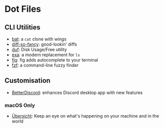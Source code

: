 # Dot Files

## CLI Utilities

* [bat](https://github.com/sharkdp/bat): a `cat` clone with wings
* [diff-so-fancy](https://github.com/so-fancy/diff-so-fancy): good-lookin' diffs
* [duf](https://github.com/muesli/duf): Disk Usage/Free utility
* [exa](https://github.com/ogham/exa): a modern replacement for `ls`
* [fig](https://fig.io/): fig adds autocomplete to your terminal
* [fzf](https://github.com/junegunn/fzf): a command-line fuzzy finder

## Customisation

* [BetterDiscord](https://github.com/BetterDiscord/BetterDiscord): enhances Discord desktop app with new features


### macOS Only

* [Übersicht](https://github.com/felixhageloh/uebersicht): Keep an eye on what's happening on your machine and in the world
